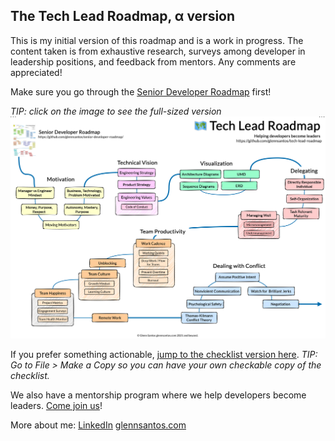 ## The Tech Lead Roadmap, α version

This is my initial version of this roadmap and is a work in progress. The content taken is from exhaustive research, surveys among developer in leadership positions, and feedback from mentors. Any comments are appreciated!

Make sure you go through the [Senior Developer Roadmap](https://github.com/glennsantos/senior-developer-roadmap/) first!

_TIP: click on the image to see the full-sized version_
[![](/TechLeadRoadmap.png "Tech Lead Roadmap")](https://raw.githubusercontent.com/glennsantos/senior-developer-roadmap/main/TechLeadRoadmap.png)

If you prefer something actionable, [jump to the checklist version here](https://docs.google.com/document/d/1Spv2mdzB5eEvHuCr5CY2XZZ2T-PxahMMa9RC6VVb4BA/edit). _TIP: Go to File > Make a Copy so you can have your own checkable copy of the checklist._

We also have a mentorship program where we help developers become leaders. [Come join us](https://tally.so/r/3leK5w)!

More about me:
[LinkedIn](https://www.linkedin.com/in/glennsantos/)
[glennsantos.com](https://glennsantos.com)